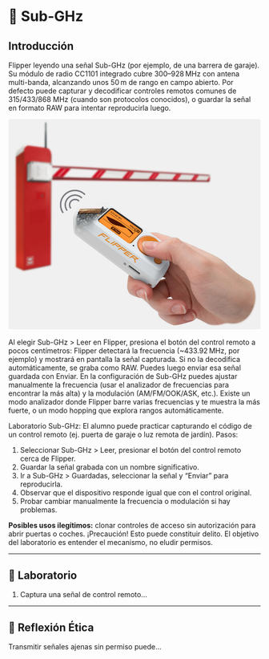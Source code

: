 # 📡 Sub-GHz

## Introducción
Flipper leyendo una señal Sub-GHz (por ejemplo, de una barrera de garaje). Su módulo de radio CC1101 integrado cubre 300–928 MHz con antena multi-banda, alcanzando unos 50 m de rango en campo abierto. Por defecto puede capturar y decodificar controles remotos comunes de 315/433/868 MHz (cuando son protocolos conocidos), o guardar la señal en formato RAW para intentar reproducirla luego.

![plot](https://github.com/speinador/Curso_Flipper_Zero/blob/main/img/Sub-GHz.png)

Al elegir Sub-GHz > Leer en Flipper, presiona el botón del control remoto a pocos centímetros: Flipper detectará la frecuencia (~433.92 MHz, por ejemplo) y mostrará en pantalla la señal capturada. Si no la decodifica automáticamente, se graba como RAW. Puedes luego enviar esa señal guardada con Enviar. En la configuración de Sub-GHz puedes ajustar manualmente la frecuencia (usar el analizador de frecuencias para encontrar la más alta) y la modulación (AM/FM/OOK/ASK, etc.). Existe un modo analizador donde Flipper barre varias frecuencias y te muestra la más fuerte, o un modo hopping que explora rangos automáticamente.

Laboratorio Sub-GHz: El alumno puede practicar capturando el código de un control remoto (ej. puerta de garaje o luz remota de jardín). Pasos:

1. Seleccionar Sub-GHz > Leer, presionar el botón del control remoto cerca de Flipper.
2. Guardar la señal grabada con un nombre significativo.
3. Ir a Sub-GHz > Guardadas, seleccionar la señal y “Enviar” para reproducirla.
4. Observar que el dispositivo responde igual que con el control original.
5. Probar cambiar manualmente la frecuencia o modulación si hay problemas.

**Posibles usos ilegítimos:** clonar controles de acceso sin autorización para abrir puertas o coches. ¡Precaución! Esto puede constituir delito. El objetivo del laboratorio es entender el mecanismo, no eludir permisos.

---

## 🧪 Laboratorio
1. Captura una señal de control remoto...

---
## 🤔 Reflexión Ética
Transmitir señales ajenas sin permiso puede...
